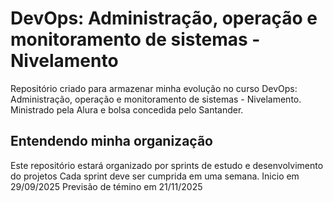 # DevOps: Administração, operação e monitoramento de sistemas - Nivelamento
Repositório criado para armazenar minha evolução no curso DevOps: Administração, operação e monitoramento de sistemas - Nivelamento. Ministrado pela Alura e bolsa concedida pelo Santander.

## Entendendo minha organização
Este repositório estará organizado por sprints de estudo e desenvolvimento do projetos
Cada sprint deve ser cumprida em uma semana.
Inicio em 29/09/2025
Previsão de témino em 21/11/2025

